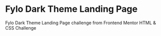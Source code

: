 # Fylo Dark Theme Landing Page
 Fylo Dark Theme Landing Page challenge from Frontend Mentor HTML & CSS Challenge
